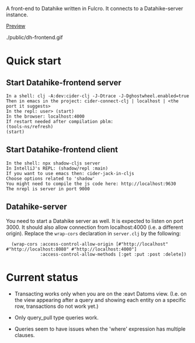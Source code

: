 A front-end to Datahike written in Fulcro.
It connects to a Datahike-server instance.


[Preview](./public/dh-frontend.gif)

./public/dh-frontend.gif

# Quick start

## Start Datahike-frontend server

    In a shell: clj -A:dev:cider-clj -J-Dtrace -J-Dghostwheel.enabled=true
    Then in emacs in the project: cider-connect-clj | localhost | <the port it suggests>
    In the repl: user> (start)
    In the browser: localhost:4000
    If restart needed after compilation pblm:
    (tools-ns/refresh)
    (start)

## Start Datahike-frontend client 
 
    In the shell: npx shadow-cljs server
    In IntelliJ's REPL: (shadow/repl :main)
    If you want to use emacs then: cider-jack-in-cljs
    Choose options related to 'shadow'
    You might need to compile the js code here: http://localhost:9630
    The nrepl is server in port 9000
 
## Datahike-server
You need to start a Datahike server as well. 
It is expected to listen on port 3000.
It should also allow connection from localhost:4000 (i.e. a different origin). Replace the `wrap-cors` declaration in `server.clj` by the following:

      (wrap-cors :access-control-allow-origin [#"http://localhost" #"http://localhost:8080" #"http://localhost:4000"]
                 :access-control-allow-methods [:get :put :post :delete])


# Current status
- Transacting works only when you are on the :eavt Datoms view. (I.e. on the view appearing after a query and showing each entity on a specific row, transactions do not work yet.)

- Only query_pull type queries work.
- Queries seem to have issues when the 'where' expression has multiple clauses.
